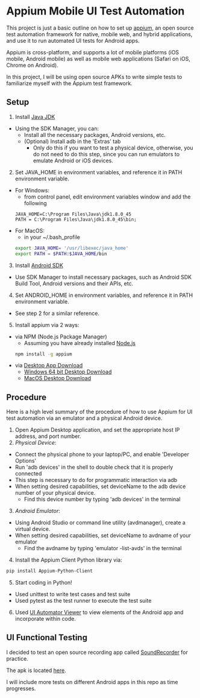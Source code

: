 # Appium Mobile UI Test Automation
This project is just a basic outline on how to set up [appium](http://appium.io/), an open source test automation framework for native, mobile web, and hybrid applications, and use it to run automated UI tests for Android apps.

Appium is cross-platform, and supports a lot of mobile platforms (iOS mobile, Android mobile) as well as mobile web applications (Safari on iOS, Chrome on Android).

In this project, I will be using open source APKs to write simple tests to familiarize myself with the Appium test framework.
## Setup
1. Install [Java JDK](http://www.oracle.com/technetwork/java/javase/downloads/index.html)
  - Using the SDK Manager, you can:
    - Install all the necessary packages, Android versions, etc.
    - (Optional) Install adb in the 'Extras' tab
      - Only do this if you want to test a physical device, otherwise, you do not need to do this step, since you can run emulators to emulate Android or iOS devices.
2. Set JAVA_HOME in environment variables, and reference it in PATH environment variable.
  - For Windows:
    - from control panel, edit environment variables window and add the following
    ```console
    JAVA_HOME=C:\Program Files\Java\jdk1.8.0_45
    PATH = C:\Program Files\Java\jdk1.8.0_45\bin;
    ```
  - For MacOS:
    - in your ~/.bash_profile
    ```bash
    export JAVA_HOME= '/usr/libexec/java_home'
    export PATH = $PATH:$JAVA_HOME/bin
    ```
3. Install [Android SDK](https://developer.android.com/studio/index.html)
  - Use SDK Manager to install necessary packages, such as Android SDK Build Tool, Android versions and their APIs, etc.
4. Set ANDROID_HOME in environment variables, and reference it in PATH environment variable.
  - See step 2 for a similar reference.
5. Install appium via 2 ways:
  - via NPM (Node.js Package Manager)
    - Assuming you have already installed [Node.js](https://nodejs.org/en/)
    ```bash
    npm install -g appium
    ```
  - via [Desktop App Download](https://github.com/appium/appium-desktop/releases/tag/v1.6.1)
    - [Windows 64 bit Desktop Download](https://github.com/appium/appium-desktop/releases/download/v1.6.1/appium-desktop-setup-1.6.1.exe)
    - [MacOS Desktop Download](https://github.com/appium/appium-desktop/releases/download/v1.6.1/Appium-1.6.1.dmg)

## Procedure
Here is a high level summary of the procedure of how to use Appium for UI test automation via an emulator and a physical Android device.

1. Open Appium Desktop application, and set the appropriate host IP address, and port number.
2. *Physical Device*:
  - Connect the physical phone to your laptop/PC, and enable 'Developer Options'
  - Run 'adb devices' in the shell to double check that it is properly connected
  - This step is necessary to do for programmatic interaction via adb
  - When setting desired capabilities, set deviceName to the adb device number of your physical device.
    - Find this device number by typing 'adb devices' in the terminal
3. *Android Emulator*:
  - Using Android Studio or command line utility (avdmanager), create a virtual device.
  - When setting desired capabilities, set deviceName to avdname of your emulator
    - Find the avdname by typing 'emulator -list-avds' in the terminal
4. Install the Appium Client Python library via:
  ```bash
  pip install Appium-Python-Client
  ```
5. Start coding in Python!
  - Used unittest to write test cases and test suite
  - Used pytest as the test runner to execute the test suite
6. Used [UI Automator Viewer](https://developer.android.com/training/testing/ui-automator#ui-automator-viewer) to view elements of the Android app and incorporate within code.

## UI Functional Testing
I decided to test an open source recording app called [SoundRecorder](https://github.com/dkim0419/SoundRecorder) for practice.

The apk is located [here](https://f-droid.org/repo/com.danielkim.soundrecorder_130.apk).

I will include more tests on different Android apps in this repo as time progresses.